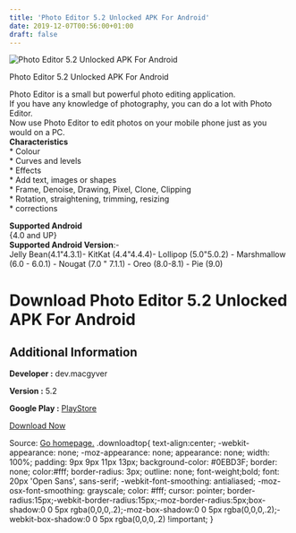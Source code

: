 ```yaml
---
title: 'Photo Editor 5.2 Unlocked APK For Android'
date: 2019-12-07T00:56:00+01:00
draft: false
---
```


![Photo Editor 5.2 Unlocked APK For Android](https://i0.wp.com/apkhome.net/wp-content/uploads/2019/11/Photo-Editor-5.2-Unlocked.png "Photo Editor 5.2 Unlocked APK For Android")

  

Photo Editor 5.2 Unlocked APK For Android

Photo Editor is a small but powerful photo editing application.  
If you have any knowledge of photography, you can do a lot with Photo Editor.  
Now use Photo Editor to edit photos on your mobile phone just as you would on a PC.  
**Characteristics**  
\* Colour  
\* Curves and levels  
\* Effects  
\* Add text, images or shapes  
\* Frame, Denoise, Drawing, Pixel, Clone, Clipping  
\* Rotation, straightening, trimming, resizing  
\* corrections

**Supported Android**  
{4.0 and UP}  
**Supported Android Version**:-  
Jelly Bean(4.1"4.3.1)- KitKat (4.4"4.4.4)- Lollipop (5.0"5.0.2) - Marshmallow (6.0 - 6.0.1) - Nougat (7.0 " 7.1.1) - Oreo (8.0-8.1) - Pie (9.0)

Download Photo Editor 5.2 Unlocked APK For Android
==================================================

Additional Information
----------------------

**Developer :** dev.macgyver

**Version :** 5.2

**Google Play :** [PlayStore](https://play.google.com/store/apps/details?id=com.iudesk.android.photo.editor)

  

[Download Now](https://store4app.co/post/photo-editor-5-2-unlocked-apk-for-android_1575106427)

  
Source: [Go homepage.](https://store4app.co/post/photo-editor-5-2-unlocked-apk-for-android_1575106427) .downloadtop{ text-align:center; -webkit-appearance: none; -moz-appearance: none; appearance: none; width: 100%; padding: 9px 9px 11px 13px; background-color: #0EBD3F; border: none; color:#fff; border-radius: 3px; outline: none; font-weight;bold; font: 20px 'Open Sans', sans-serif; -webkit-font-smoothing: antialiased; -moz-osx-font-smoothing: grayscale; color: #fff; cursor: pointer; border-radius:15px;-webkit-border-radius:15px;-moz-border-radius:5px;box-shadow:0 0 5px rgba(0,0,0,.2);-moz-box-shadow:0 0 5px rgba(0,0,0,.2);-webkit-box-shadow:0 0 5px rgba(0,0,0,.2) !important; }